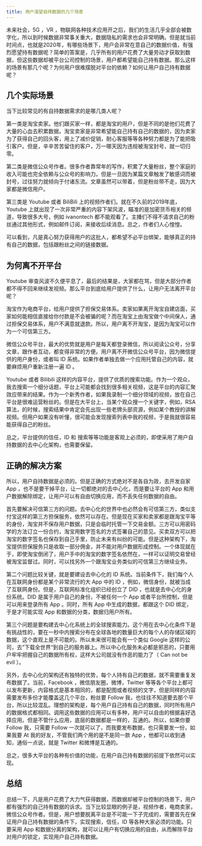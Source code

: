 ```yaml
---
title: 用户渴望自持数据的几个场景
---
```


未来社会，5G ，VR ，物联网各种技术应用开之后，我们的生活几乎全部会被数字化，所以到时候数据非常事关重大，数据隐私的需求也会非常明确。但是就当前时间点，也就是2020年，有哪些场景下，用户会非常在意自己的数据价值，有强烈愿望持有数据呢？简单的答案是，几乎所有的用户花费了大量劳动才获取到数据，但这些数据却被平台公司控制的场景，用户都希望能自己持有数据。那么这样的场景有那几个呢？为何用户很难摆脱对平台的依赖？如何让用户自己持有数据呢？

## 几个实际场景

当下比较常见的有自持数据需求的是哪几类人呢？

第一类是淘宝卖家。他们跟买家一样，都是淘宝的用户，但是不同的是他们花费了大量的心血去积累数据。淘宝卖家是非常希望能自己持有自己的数据的，因为卖家为了获得自己的回头客，用上了减价促销，耐心客服等等各种努力都是为了能把吸引客户。但是，辛辛苦苦留住的客户，万一哪天因为违规被淘宝封号，就一切归零。

第二类是微信公众号作者。很多作者靠常年的写作，积累了大量粉丝，整个家庭的收入可能也完全依赖与公众号的影响力。但是一旦因为某篇文章触发了敏感词而被封号，过往努力就倾向于付诸东流。文章虽然可以带着，但是粉丝带不走，因为大家都是微信用户。

第三类是 Youtube 或者 BiliBili 上的视频作者们。就在不久前的2019年底，Youtube 上就出现了一次非常严重的内容下架风波，瞄准的是加密货币相关的频道，导致很多大号，例如 ivanontech 都不能观看了。主播们不得不请求自己的粉丝通过其他形式，例如邮件订阅，来接收后续消息。总之，作者们人心惶惶。

可以看到，凡是真心努力获得用户的这批人，都希望不必平台绑架，能够真正的持有自己的数据，包括跟粉丝之间的链接数据。

## 为何离不开平台

Youtube 审查风波不久便平息了，最后的结果是，大家都在骂，但是大部分作者都不得不回来继续发视频。那么平台到底给用户提供了什么，让用户无法离开平台呢？

淘宝作为电商平台，给用户提供了担保交易体系。卖家如果离开淘宝自建店面，买家如何能相信直接给你付款是不会被骗的呢？而在淘宝上由淘宝做个中间保人，通过担保交易体系，用户不满意就退款。所以，用户离不开淘宝，是因为淘宝可以作为一个可信第三方。

微信公众号平台，最大的优势就是用户是每天都登录微信，所以阅读公众号，分享文章，跟作者互动，都变得非常的方便。用户离不开微信公众号平台，因为微信提供的用户身份，或者叫 ID 系统。如果作者单独去做一个应用托管自己的内容，就要麻烦用户重新注册一遍 ID 。

Youtube 或者 Bilibili 这样的内容平台，提供了优质的搜索功能。作为一个观众，我去搜索一个细分话题，平台上可能都会找到很多相关视频，这是平台的内容汇聚效应带来的结果。作为一个新秀作者，如果我录制一个细分领域的视频，放在自己平台是很难运营粉丝的。但是在大平台上，当某个观众搜一个关键字，例如，RSA 算法，的时候，搜索结果中肯定会先出现一些老牌头部资源，例如某个教授的讲解视频。但用户如果没有听懂，很可能会发现搜索列表中我的视频，于是我就很容易能获得自己的粉丝。

总之，平台提供的信任，ID 和 搜索等等功能是客观上必须的，即使采用了用户自持数据的去中心化架构，也需要保留。

## 正确的解决方案

所以，用户自持数据是必须的。但是正确的方式绝对不是各自为政，去开发自家 App ，也不是要干掉平台，让一切都绝对的去中心化，而是要让平台的 App 和用户数据解除绑定，让用户可以有自由切换应用，而不丢失任何数据的自由。

首先要解决可信第三方的问题。去中心化的世界中也必然会有可信第三方，类似支付宝这样的第三方担保服务，依然可以存在。但是现在买家和卖家都是跟淘宝平等的身份，淘宝并不保存用户数据，只是会临时托管一下交易金额。三方可以用密码学的方法订立一份合约，淘宝用数字签名的方式签署自己的意见。买卖双方可以把淘宝的数字签名也保存到自己手里，防止未来有纠纷的可能。但是这种架构下，淘宝提供担保服务只是收取一部分佣金，并不能对用户数据形成控制。一个体现就在于，即使淘宝倒闭了，用户手中的淘宝的数字签名依然在，一样可以证明交易曾经被淘宝监督过。同时，可以找另外一个跟淘宝业务类似的可信第三方继续业务。

第二个问题比较关键，就是要建设去中心化的 ID 系统。当前条件下，我们每个人在互联网身份都是某个非常流行的大 App 中的 ID ，例如，微信身份，就被当成了互联网身份。但是，互联网标准化组织已经创立了 DID ，也就是去中心化的身份系统。DID 是属于用户自己的身份，不被任何一个 App 或者平台所控制，但是可以用来登录所有 App 。同时，所有 App 中生成的数据，都跟这个 DID 绑定，于是才可能实现 App 和数据的分类，数据归用户所有。

第三个问题是要构建去中心化系统上的全球搜索能力。这个用在去中心化条件下是有挑战性的，要在一秒中内搜索分布在全球各地的数量巨大的每个人的存储区域的数据，这个直观上是不可能的。所以未来很可能会有一个类似 Google 这样的公司，去”下载全世界“到自己的服务器上。所以中心化服务未必都是邪恶的，只要用户牢牢把握自己的数据所有权，这样大公司就没有作恶的能力了（ Can not be evil ）。

另外，去中心化的架构还有独特的优势，每个人持有自己的数据，就不需要重复发布数据了。当前，Facebook ，微信朋友圈，微博，Twitter 等等各个平台上都可以发布更新，内容格式是基本相同的，都是配图或者视频的文字，但是同样的内容需要发布多份才能覆盖这几个平台，粉丝要 Follow 我，也往往不知道要去那个平台，所以比较混乱。理想的架构是，每个用户自己持有自己的数据，同时所有用户的数据格式都相同。调用这些数据的应用可以有多种，用户可以自由的根据喜好选择应用。但是不管什么应用，底层的数据都是一样的，互通的。所以，如果你要 Follow 我，只需要 Follow 一次就可以了，而我要发布数据，也只需要发一份，如果我要 At 我的好友，不管我们两个用的是不是同一款 App ，他都可以收到通知，通俗一点说，就是 Twitter 和微博是互通的。

总之，很多大平台的各种有价值的功能，在用户自己持有数据的前提下依然可以实现。

## 总结

总结一下，凡是用户花费了大力气获得数据，而数据却被平台控制的场景下，用户都有强烈的自己持有数据的诉求。当下比较显眼的例子是，视频作者，电商卖家，微信公众号作者。但是，用户想要脱离平台是不可能一下子完成的，需要首先在保证用户自己持有数据的条件下，实现搜索，信任，ID 等各种大家必须的功能。只要采用 App 和数据分离的架构，就可以让用户有切换应用的自由，从而解除平台对用户的锁定，实现用户自己持有数据。
